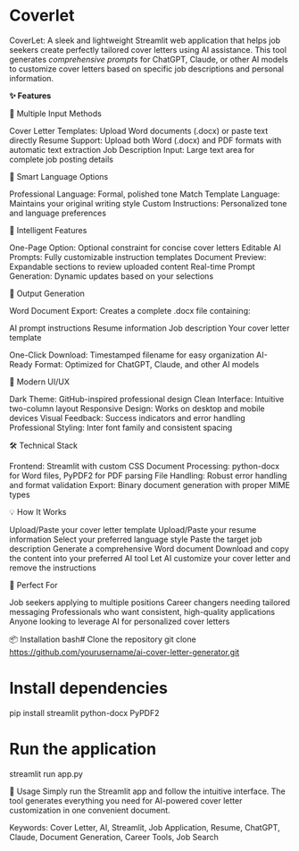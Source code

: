 # Coverlet
CoverLet: A sleek and lightweight Streamlit web application that helps job seekers create perfectly tailored cover letters using AI assistance. This tool generates _comprehensive prompts_ for ChatGPT, Claude, or other AI models to customize cover letters based on specific job descriptions and personal information.

**✨ Features**

📝 Multiple Input Methods

Cover Letter Templates: Upload Word documents (.docx) or paste text directly
Resume Support: Upload both Word (.docx) and PDF formats with automatic text extraction
Job Description Input: Large text area for complete job posting details

🎯 Smart Language Options

Professional Language: Formal, polished tone
Match Template Language: Maintains your original writing style
Custom Instructions: Personalized tone and language preferences

🔧 Intelligent Features

One-Page Option: Optional constraint for concise cover letters
Editable AI Prompts: Fully customizable instruction templates
Document Preview: Expandable sections to review uploaded content
Real-time Prompt Generation: Dynamic updates based on your selections

📄 Output Generation

Word Document Export: Creates a complete .docx file containing:

AI prompt instructions
Resume information
Job description
Your cover letter template


One-Click Download: Timestamped filename for easy organization
AI-Ready Format: Optimized for ChatGPT, Claude, and other AI models

🎨 Modern UI/UX

Dark Theme: GitHub-inspired professional design
Clean Interface: Intuitive two-column layout
Responsive Design: Works on desktop and mobile devices
Visual Feedback: Success indicators and error handling
Professional Styling: Inter font family and consistent spacing

🛠️ Technical Stack

Frontend: Streamlit with custom CSS
Document Processing: python-docx for Word files, PyPDF2 for PDF parsing
File Handling: Robust error handling and format validation
Export: Binary document generation with proper MIME types

💡 How It Works

Upload/Paste your cover letter template
Upload/Paste your resume information
Select your preferred language style
Paste the target job description
Generate a comprehensive Word document
Download and copy the content into your preferred AI tool
Let AI customize your cover letter and remove the instructions

🎯 Perfect For

Job seekers applying to multiple positions
Career changers needing tailored messaging
Professionals who want consistent, high-quality applications
Anyone looking to leverage AI for personalized cover letters

📦 Installation
bash# Clone the repository
git clone https://github.com/yourusername/ai-cover-letter-generator.git

# Install dependencies
pip install streamlit python-docx PyPDF2

# Run the application
streamlit run app.py

🚀 Usage
Simply run the Streamlit app and follow the intuitive interface. The tool generates everything you need for AI-powered cover letter customization in one convenient document.

Keywords: Cover Letter, AI, Streamlit, Job Application, Resume, ChatGPT, Claude, Document Generation, Career Tools, Job Search
